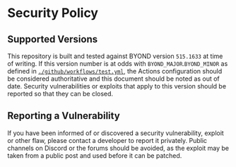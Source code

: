 # Security Policy

## Supported Versions

This repository is built and tested against BYOND version `515.1633` at time of writing. If this version number is at odds with `BYOND_MAJOR`.`BYOND_MINOR` as defined in [`./github/workflows/test.yml`](https://github.com/Baystation12/Baystation12/blob/dev/.github/workflows/test.yml#L12), the Actions configuration should be considered authoritative and this document should be noted as out of date. Security vulnerabilities or exploits that apply to this version should be reported so that they can be closed.

## Reporting a Vulnerability

If you have been informed of or discovered a security vulnerability, exploit or other flaw, please contact a developer to report it privately. Public channels on Discord or the forums should be avoided, as the exploit may be taken from a public post and used before it can be patched.
